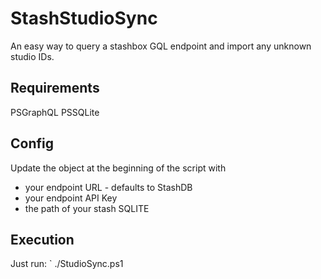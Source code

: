 # StashStudioSync
An easy way to query a stashbox GQL endpoint and import any unknown studio IDs.

## Requirements
PSGraphQL
PSSQLite

## Config
Update the object at the beginning of the script with 
- your endpoint URL - defaults to StashDB
- your endpoint API Key
- the path of your stash SQLITE 

## Execution
Just run:
` ./StudioSync.ps1
